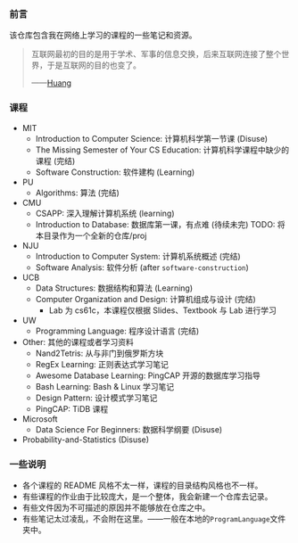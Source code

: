### 前言

该仓库包含我在网络上学习的课程的一些笔记和资源。

> 互联网最初的目的是用于学术、军事的信息交换，后来互联网连接了整个世界，于是互联网的目的也变了。
>
> ——[Huang](https://huang-feiyu.github.io)

### 课程

* MIT
  * Introduction to Computer Science: 计算机科学第一节课 (Disuse)
  * The Missing Semester of Your CS Education: 计算机科学课程中缺少的课程 (完结)
  * Software Construction: 软件建构 (Learning)
* PU
  * Algorithms: 算法 (完结)
* CMU
  * CSAPP: 深入理解计算机系统 (learning)
  * Introduction to Database: 数据库第一课，有点难 (待续未完)
    TODO: 将本目录作为一个全新的仓库/proj
* NJU
  * Introduction to Computer System: 计算机系统概述 (完结)
  * Software Analysis: 软件分析 (after `software-construction`)
* UCB
  * Data Structures: 数据结构和算法 (Learning)
  * Computer Organization and Design: 计算机组成与设计 (完结)
    * Lab 为 cs61c，本课程仅根据 Slides、Textbook 与 Lab 进行学习
* UW
  * Programming Language: 程序设计语言 (完结)
* Other: 其他的课程或者学习资料
  * Nand2Tetris: 从与非门到俄罗斯方块
  * RegEx Learning: 正则表达式学习笔记
  * Awesome Database Learning: PingCAP 开源的数据库学习指导
  * Bash Learning: Bash & Linux 学习笔记
  * Design Pattern: 设计模式学习笔记
  * PingCAP: TiDB 课程
* Microsoft
  * Data Science For Beginners: 数据科学纲要 (Disuse)
* Probability-and-Statistics (Disuse)

### 一些说明

* 各个课程的 README 风格不太一样，课程的目录结构风格也不一样。
* 有些课程的作业由于比较庞大，是一个整体，我会新建一个仓库去记录。
* 有些文件因为不可描述的原因并不能够放在仓库之中。
* 有些笔记太过凌乱，不会附在这里。——一般在本地的`ProgramLanguage`文件夹中。
